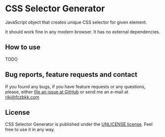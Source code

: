 CSS Selector Generator
======================

JavaScript object that creates unique CSS selector for given element.

It should work fine in any modern browser. It has no external dependencies.

How to use
----------

TODO

Bug reports, feature requests and contact
-----------------------------------------

If you found any bugs, if you have feature requests or any questions, please, either [file an issue at GitHub][1] or send me an e-mail at [riki@fczbkk.com][2]

License
-------

CSS Selector Generator is published under the [UNLICENSE license][3]. Feel free to use it in any way.


  [1]: https://github.com/fczbkk/css-selector-generator/issues
  [2]: mailto:riki@fczbkk.com?subject=CSSSelectorGenerator
  [3]: https://github.com/fczbkk/css-selector-generator/blob/master/UNLICENSE